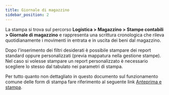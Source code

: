 ```yaml
---
title: Giornale di magazzino
sidebar_position: 2
---
```


La stampa si trova sul percorso **Logistica > Magazzino  >  Stampe contabili > Giornale di magazzino** e rappresenta una scrittura cronologica che rileva quotidianamente i movimenti in entrata e in uscita dei beni dal magazzino.

Dopo l'inserimento dei filtri desiderati è possibile stampare dei report standard oppure personalizzati (previa mappatura nella gestione stampe). Nel caso si volesse stampare un report personalizzato è necessario scegliere lo stesso dal tabulato nei parametri di stampa.

Per tutto quanto non dettagliato in questo documento sul funzionamento comune delle form di stampa fare riferimento al seguente link [Anteprima e stampa](/docs/guide/operations-with-data/reports).